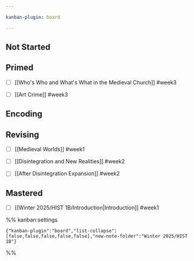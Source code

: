 ```yaml
---

kanban-plugin: board

---
```


## Not Started



## Primed

- [ ] [[Who's Who and What's What in the Medieval Church]] #week3
- [ ] [[Art Crime]] #week3


## Encoding



## Revising

- [ ] [[Medieval Worlds]] #week1
- [ ] [[Disintegration and New Realities]] #week2
- [ ] [[After Disintegration Expansion]] #week2


## Mastered

- [ ] [[Winter 2025/HIST 1B/Introduction|Introduction]] #week1




%% kanban:settings
```
{"kanban-plugin":"board","list-collapse":[false,false,false,false,false],"new-note-folder":"Winter 2025/HIST 1B"}
```
%%